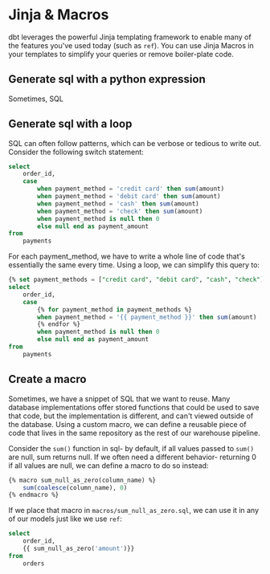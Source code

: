 # Jinja & Macros
dbt leverages the powerful Jinja templating framework to enable many of the features you've used today (such as `ref`). You can use Jinja Macros in your templates to simplify your queries or remove boiler-plate code.

## Generate sql with a python expression
Sometimes, SQL 


## Generate sql with a loop
SQL can often follow patterns, which can be verbose or tedious to write out. Consider the following switch statement:

``` sql
select
    order_id,
    case
        when payment_method = 'credit card' then sum(amount)
        when payment_method = 'debit card' then sum(amount)
        when payment_method = 'cash' then sum(amount)
        when payment_method = 'check' then sum(amount)
        when payment_method is null then 0
        else null end as payment_amount
from
    payments
```

For each payment_method, we have to write a whole line of code that's essentially the same every time. Using a loop, we can simplify this query to:

``` sql
{% set payment_methods = ["credit card", "debit card", "cash", "check"] %}
select
    order_id,
    case
        {% for payment_method in payment_methods %}
        when payment_method = '{{ payment_method }}' then sum(amount)
        {% endfor %}
        when payment_method is null then 0
        else null end as payment_amount
from
    payments
```

## Create a macro
Sometimes, we have a snippet of SQL that we want to reuse. Many database implementations offer stored functions that could be used to save that code, but the implementation is different, and can't viewed outside of the database. Using a custom macro, we can define a reusable piece of code that lives in the same repository as the rest of our warehouse pipeline.

Consider the `sum()` function in sql- by default, if all values passed to `sum()` are null, sum returns null. If we often need a different behavior- returning 0 if all values are null, we can define a macro to do so instead:

``` sql
{% macro sum_null_as_zero(column_name) %}
    sum(coalesce(column_name), 0)
{% endmacro %}
```

If we place that macro in `macros/sum_null_as_zero.sql`, we can use it in any of our models just like we use `ref`:
``` sql
select
    order_id,
    {{ sum_null_as_zero('amount')}}
from
    orders
```

